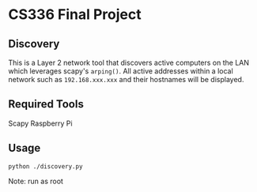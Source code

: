 # CS336 Final Project

## Discovery
This is a Layer 2 network tool that discovers active computers on the LAN which leverages scapy's `arping()`. All active addresses within a local network such as `192.168.xxx.xxx` and their hostnames will be displayed.

## Required Tools
Scapy
Raspberry Pi


## Usage
```
python ./discovery.py
```
Note: run as root
